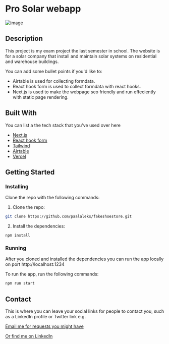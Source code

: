 # Pro Solar webapp

![image](https://res.cloudinary.com/paalaleks/image/upload/v1671185896/medium_Screenshot_2022_12_16_at_11_14_59_257180c602.png)

## Description

This project is my exam project the last semester in school. The website is for a solar company that install and maintain solar systems on residential and warehouse buildings. 

You can add some bullet points if you'd like to:

- Airtable is used for collecting formdata.
- React hook form is used to collect formdata with react hooks.
- Next.js is used to make the webpage seo friendly and run effeciently with static page rendering.

## Built With

You can list a the tech stack that you've used over here

- [Next.js](https://nextjs.org/)
- [React hook form](https://react-hook-form.com)
- [Tailwind](https://tailwindcss.com/)
- [Airtable](https://airtable.com)
- [Vercel](https://vercel.com)

## Getting Started

### Installing

Clone the repo with the following commands:

1. Clone the repo:

```bash
git clone https://github.com/paalaleks/fakeshoestore.git
```

2. Install the dependencies:

```
npm install
```

### Running

After you cloned and installed the dependencies you can run the app locally on port http://localhost:1234

To run the app, run the following commands:

```bash
npm run start
```

## Contact

This is where you can leave your social links for people to contact you, such as a LinkedIn profile or Twitter link e.g.

[Email me for requests you might have](mailto:paalaleks@hotmail.com)

[Or find me on LinkedIn](www.linkedin.com/in/fullstakk)

